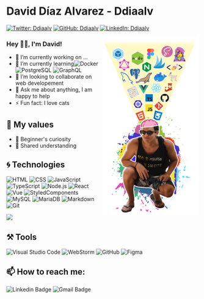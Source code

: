 # David Díaz Alvarez - Ddiaalv

[![Twitter: Ddiaalv](https://img.shields.io/badge/-Twitter-333333?style=social&logo=twitter&logoColor=00E5E5)](https://twitter.com/Ddiaalv)
[![GitHub: Ddiaalv](https://img.shields.io/badge/-GitHub-333333?style=social&logo=github)](https://github.com/Ddiaalv)
[![LinkedIn: Ddiaalv](https://img.shields.io/badge/-LinkedIn-333333?style=social&logo=linkedin&logoColor=007ACC)](https://www.linkedin.com/in/ddiaalv/)

<img align="right" alt="ddiaalv profile" width="50%" src="https://raw.githubusercontent.com/Ddiaalv/Ddiaalv/master/ddiaalv-github-profile.png" />

### Hey 👋🏽, I'm David!

- 🔭 I’m currently working on ...
- 🌱 I’m currently learning![Docker](https://img.shields.io/badge/-Docker-333333?style=flat&logo=docker&logoColor=0073E5) ![PostgreSQL](https://img.shields.io/badge/-PostgreSQL-333333?style=flat&logo=PostgreSQL&logoColor=66ABEF) ![GraphQL](https://img.shields.io/badge/-GraphQL-333333?style=flat&logo=GraphQL&logoColor=EF66AB)
- 👯 I’m looking to collaborate on web developement
- 💬 Ask me about anything, I am happy to help
- ⚡ Fun fact: I love cats

## 🧎 My values

- 🍎 Beginner's curiosity
- 🙌 Shared understanding

## 🌀 Technologies
![HTML](https://img.shields.io/badge/-HTML-333333?style=flat&logo=HTML5)
![CSS](https://img.shields.io/badge/-CSS-333333?style=flat&logo=CSS3&logoColor=1572B6)
![JavaScript](https://img.shields.io/badge/-JavaScript-333333?style=flat&logo=javascript)
![TypeScript](https://img.shields.io/badge/-Typescript-333333?style=flat&logo=Typescript&logoColor=007ACC)
![Node.js](https://img.shields.io/badge/-Node.js-333333?style=flat&logo=node.js)
![React](https://img.shields.io/badge/-React-333333?style=flat&logo=react)
![Vue](https://img.shields.io/badge/-Vue-333333?style=flat&logo=vue.js)
![StyledComponents](https://img.shields.io/badge/-styledcomponents-333333?style=flat&logo=Styled-components&logoColor=FF8000)
![MySQL](https://img.shields.io/badge/-MySQL-333333?style=flat&logo=mysql)
![MariaDB](https://img.shields.io/badge/-MariaDB-333333?style=flat&logo=MariaDB&logoColor=D8AC7F)
![Markdown](https://img.shields.io/badge/-Markdown-333333?style=flat&logo=markdown)
![Git](https://img.shields.io/badge/-Git-333333?style=flat&logo=git)

<img height="180em" src="https://github-readme-stats.vercel.app/api/top-langs/?username=ddiaalv&layout=compact" />

## ⚒️ Tools
![Visual Studio Code](https://img.shields.io/badge/-Visual%20Studio%20Code-333333?style=flat&logo=visual-studio-code&logoColor=007ACC)
![WebStorm](https://img.shields.io/badge/-WebStorm-333333?style=flat&logo=webstorm&logoColor=00E5E5)
![GitHub](https://img.shields.io/badge/-GitHub-333333?style=flat&logo=github)
![Figma](https://img.shields.io/badge/-Figma-333333?style=flat&logo=Figma)


## 📫 How to reach me:

![Linkedin Badge](https://img.shields.io/badge/-Ddiaalv-blue?style=flat-square&logo=Linkedin&link=https://www.linkedin.com/in/ddiaalv)
![Gmail Badge](https://img.shields.io/badge/-Ddiaalv-red?style=flat-square&logo=gmail&logoColor=white&link=ddiaalv@gmail.com)

